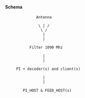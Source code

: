 #### Schema

                  Antenna 

                   \ | /
                    \ /
                     |
                     |

               Filter 1090 Mhz

                     |
                     |

         PI + decoder(s) and client(s)

                     |
                     |

            PI_HOST & FEED_HOST(s)
